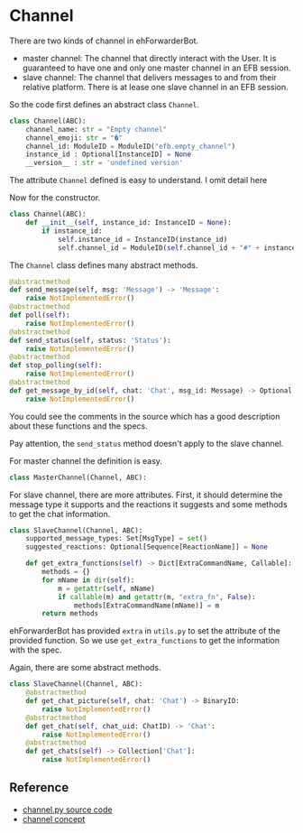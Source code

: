 # Channel

There are two kinds of channel in ehForwarderBot.

+ master channel: The channel that directly interact with the User.
It is guaranteed to have one and only one master channel in
an EFB session.
+ slave channel: The channel that delivers messages to and from
their relative platform. There is at lease one slave channel in an EFB session.

So the code first defines an abstract class `Channel`.

```python
class Channel(ABC):
    channel_name: str = "Empty channel"
    channel_emoji: str = "�"
    channel_id: ModuleID = ModuleID("efb.empty_channel")
    instance_id : Optional[InstanceID] = None
    __version__ : str = 'undefined version'
```

The attribute `Channel` defined is easy to understand. I omit detail here

Now for the constructor.

```python
class Channel(ABC):
    def __init__(self, instance_id: InstanceID = None):
        if instance_id:
            self.instance_id = InstanceID(instance_id)
            self.channel_id = ModuleID(self.channel_id + "#" + instance_id)
```

The `Channel` class defines many abstract methods.

```py
@abstractmethod
def send_message(self, msg: 'Message') -> 'Message':
    raise NotImplementedError()
@abstractmethod
def poll(self):
    raise NotImplementedError()
@abstractmethod
def send_status(self, status: 'Status'):
    raise NotImplementedError()
@abstractmethod
def stop_polling(self):
    raise NotImplementedError()
@abstractmethod
def get_message_by_id(self, chat: 'Chat', msg_id: Message) -> Optional['Message']:
    raise NotImplementedError()
```

You could see the comments in the source which has a good description
about these functions and the specs.

Pay attention, the `send_status` method doesn't apply to the slave channel.

For master channel the definition is easy.

```python
class MasterChannel(Channel, ABC):

```

For slave channel, there are more attributes. First, it should
determine the message type it supports and the reactions it suggests
and some methods to get the chat information.

```python
class SlaveChannel(Channel, ABC):
    supported_message_types: Set[MsgType] = set()
    suggested_reactions: Optional[Sequence[ReactionName]] = None

    def get_extra_functions(self) -> Dict[ExtraCommandName, Callable]:
        methods = {}
        for mName in dir(self):
            m = getattr(self, mName)
            if callable(m) and getattr(m, "extra_fn", False):
                methods[ExtraCommandName(mName)] = m
        return methods
```

ehForwarderBot has provided `extra` in `utils.py` to set the
attribute of the provided function. So we use `get_extra_functions`
to get the information with the spec.

Again, there are some abstract methods.

```python
class SlaveChannel(Channel, ABC):
    @abstractmethod
    def get_chat_picture(self, chat: 'Chat') -> BinaryIO:
        raise NotImplementedError()
    @abstractmethod
    def get_chat(self, chat_uid: ChatID) -> 'Chat':
        raise NotImplementedError()
    @abstractmethod
    def get_chats(self) -> Collection['Chat']:
        raise NotImplementedError()
```

## Reference

+ [channel.py source code](https://github.com/ehForwarderBot/ehForwarderBot/blob/master/ehforwarderbot/channel.py)
+ [channel concept](https://ehforwarderbot.readthedocs.io/en/latest/guide/walkthrough.html#walk-through-how-efb-works)
